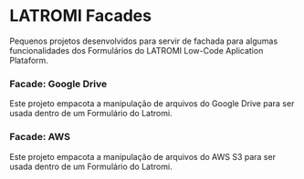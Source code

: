 # LATROMI Facades
Pequenos projetos desenvolvidos para servir de fachada para algumas funcionalidades dos Formulários do LATROMI Low-Code Aplication Plataform.


### Facade: Google Drive
Este projeto empacota a manipulação de arquivos do Google Drive para ser usada dentro de um Formulário do Latromi.

### Facade: AWS
Este projeto empacota a manipulação de arquivos do AWS S3 para ser usada dentro de um Formulário do Latromi.
